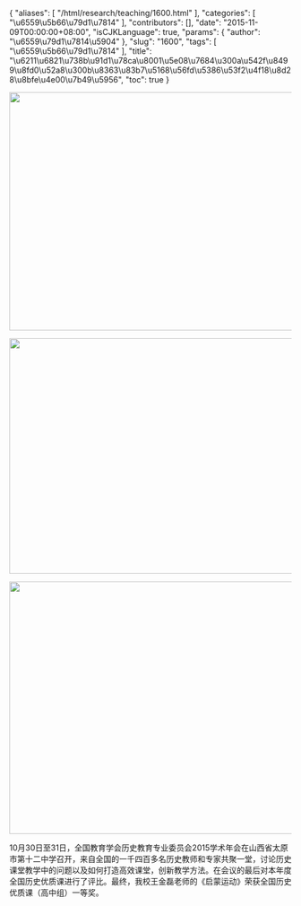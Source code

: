 {
    "aliases": [
        "/html/research/teaching/1600.html"
    ],
    "categories": [
        "\u6559\u5b66\u79d1\u7814"
    ],
    "contributors": [],
    "date": "2015-11-09T00:00:00+08:00",
    "isCJKLanguage": true,
    "params": {
        "author": "\u6559\u79d1\u7814\u5904"
    },
    "slug": "1600",
    "tags": [
        "\u6559\u5b66\u79d1\u7814"
    ],
    "title": "\u6211\u6821\u738b\u91d1\u78ca\u8001\u5e08\u7684\u300a\u542f\u8499\u8fd0\u52a8\u300b\u8363\u83b7\u5168\u56fd\u5386\u53f2\u4f18\u8d28\u8bfe\u4e00\u7b49\u5956",
    "toc": true
}

  






<img
    src="https://cdn.tfls.online/mirror/full/ccba6eecf053ab7ba719e309f72e02835c6d03be.jpg"
    style="display:block;margin-left:auto;margin-right:auto;"
    decoding="async"
    fetchpriority="auto"
    loading="lazy"
    height="425"
    width="600"
/>





<img
    src="https://cdn.tfls.online/mirror/full/8c6b7f780c51e4b91630e83fe9d8dad5af2b8d4f.jpg"
    style="display:block;margin-left:auto;margin-right:auto;"
    decoding="async"
    fetchpriority="auto"
    loading="lazy"
    height="420"
    width="600"
/>





<img
    src="https://cdn.tfls.online/mirror/full/6abfa6972fb71a0c7ccf99a693c643a1606104df.jpg"
    style="display:block;margin-left:auto;margin-right:auto;"
    decoding="async"
    fetchpriority="auto"
    loading="lazy"
    height="450"
    width="600"
/>







10月30日至31日，全国教育学会历史教育专业委员会2015学术年会在山西省太原市第十二中学召开，来自全国的一千四百多名历史教师和专家共聚一堂，讨论历史课堂教学中的问题以及如何打造高效课堂，创新教学方法。在会议的最后对本年度全国历史优质课进行了评比。最终，我校王金磊老师的《启蒙运动》荣获全国历史优质课（高中组）一等奖。




